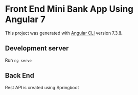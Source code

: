 # Front End Mini Bank App Using Angular 7

This project was generated with [Angular CLI](https://github.com/angular/angular-cli) version 7.3.8.

## Development server

Run `ng serve` 

## Back End

Rest API is created using Springboot